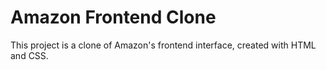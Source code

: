 # Amazon Frontend Clone

This project is a clone of Amazon's frontend interface, created with HTML and CSS.
